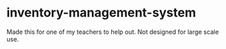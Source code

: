 # inventory-management-system
Made this for one of my teachers to help out. Not designed for large scale use.
